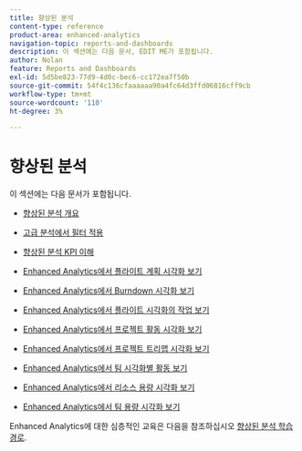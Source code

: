 ```yaml
---
title: 향상된 분석
content-type: reference
product-area: enhanced-analytics
navigation-topic: reports-and-dashboards
description: 이 섹션에는 다음 문서, EDIT ME가 포함됩니다.
author: Nolan
feature: Reports and Dashboards
exl-id: 5d5be823-77d9-4d0c-bec6-cc172ea7f50b
source-git-commit: 54f4c136cfaaaaaa90a4fc64d3ffd06816cff9cb
workflow-type: tm+mt
source-wordcount: '110'
ht-degree: 3%

---
```


# 향상된 분석

이 섹션에는 다음 문서가 포함됩니다.

* [향상된 분석 개요](../enhanced-analytics/enhanced-analytics-overview.md)
* [고급 분석에서 필터 적용](../enhanced-analytics/use-enhanced-analytics-filters.md)
* [향상된 분석 KPI 이해](../enhanced-analytics/understand-enhanced-analytics-kpis.md)
* [Enhanced Analytics에서 플라이트 계획 시각화 보기](../enhanced-analytics/flight-plan-overview.md)
* [Enhanced Analytics에서 Burndown 시각화 보기](../enhanced-analytics/burndown-overview.md)
* [Enhanced Analytics에서 플라이트 시각화의 작업 보기](../enhanced-analytics/tasks-in-flight-overview.md)
* [Enhanced Analytics에서 프로젝트 활동 시각화 보기](../enhanced-analytics/project-activity-overview.md)
* [Enhanced Analytics에서 프로젝트 트리맵 시각화 보기](../enhanced-analytics/project-treemap-overview.md)
* [Enhanced Analytics에서 팀 시각화별 활동 보기](../enhanced-analytics/activity-by-team-overview.md)
* [Enhanced Analytics에서 리소스 용량 시각화 보기](../enhanced-analytics/resource-capacity-overview.md)
* [Enhanced Analytics에서 팀 용량 시각화 보기](../enhanced-analytics/team-capacity-overview.md)

   <!--* [View Enhanced analytics visualizations by duration](../enhanced-analytics/view-enhanced-analytics-charts-duration.md)-->

   <!--
  <li data-mc-conditions="QuicksilverOrClassic.Draft mode"><a href="../enhanced-analytics/trend-views-overview.md" class="MCXref xref" xrefformat="{para}">Trend views overview</a> </li>
  -->

Enhanced Analytics에 대한 심층적인 교육은 다음을 참조하십시오 [향상된 분석 학습 경로](https://one.workfront.com/s/enhanced-analytics-program).
